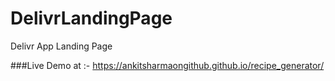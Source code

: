 # DelivrLandingPage
Delivr App Landing Page

###Live Demo at :- https://ankitsharmaongithub.github.io/recipe_generator/
